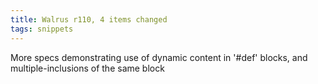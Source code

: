 ```yaml
---
title: Walrus r110, 4 items changed
tags: snippets
---
```


More specs demonstrating use of dynamic content in '\#def' blocks, and multiple-inclusions of the same block
